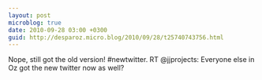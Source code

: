```yaml
---
layout: post
microblog: true
date: 2010-09-28 03:00 +0300
guid: http://desparoz.micro.blog/2010/09/28/t25740743756.html
---
```

Nope, still got the old version! #newtwitter. RT @jjprojects: Everyone else in Oz got the new twitter now as well?
